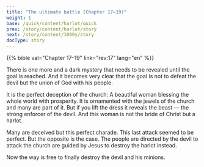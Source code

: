 ```yaml
---
title: "The ultimate battle (Chapter 17–19)"
weight: 1
base: /quick/content/harlot/quick
prev: /story/content/harlot/story
next: /story/content/1000y/story
docType: story
---
```


{{% bible val="Chapter 17–19" link="rev:17" lang="en" %}}

<a name="517a"></a>
There is one more and a dark mystery that needs to be revealed until the goal is reached. And it becomes very clear that the goal is not to defeat the devil but the union of God with his people.

It is the perfect deception of the church: A beautiful woman blessing the whole world with prosperity. It is ornamented with the jewels of the church and many are part of it. But if you lift the dress it reveals the beast — the strong enforcer of the devil. And this woman is not the bride of Christ but a harlot.

Many are deceived but this perfect charade. This last attack seemed to be perfect. But the opposite is the case. The people are directed by the devil to attack the church are guided by Jesus to destroy the harlot instead.

Now the way is free to finally destroy the devil and his minions.
